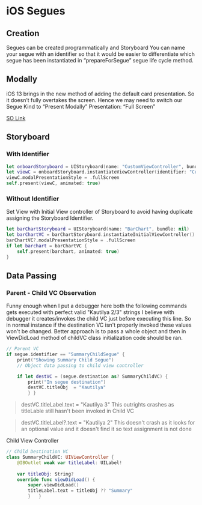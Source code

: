 # iOS Segues


## Creation

Segues can be created programmatically and Storyboard
You can name your segue with an identifier so that it would be easier to differentiate which segue has been instantiated in “prepareForSegue” segue life cycle method.



## Modally

iOS 13 brings in the new method of adding the default card presentation.
So it doesn’t fully overtakes the screen.
Hence we may need to switch our Segue Kind to “Present Modally”
Presentation: “Full Screen”

[SO Link](https://stackoverflow.com/questions/56435510/presenting-modal-in-ios-13-fullscreen)



## Storyboard


### With Identifier


```Swift
let onboardStoryboard = UIStoryboard(name: "CustomViewController", bundle: nil)
let viewC = onboardStoryboard.instantiateViewController(identifier: "CustomViewController")
viewC.modalPresentationStyle = .fullScreen
self.present(viewC, animated: true)
```




### Without Identifier

Set View with Initial View controller of Storyboard to avoid having duplicate assigning the Storyboard Identifier.

```Swift
let barChartStoryboard = UIStoryboard(name: "BarChart", bundle: nil)
let barChartVC = barChartStoryboard.instantiateInitialViewController()
barChartVC?.modalPresentationStyle = .fullScreen
if let barchart = barChartVC {
    self.present(barchart, animated: true)
}

```




## Data Passing



### Parent - Child VC Observation

Funny enough when I put a debugger here both the following commands gets executed with perfect valid "Kautilya 2/3" strings
I believe with debugger it creates/invokes the child VC just before executing this line. So in normal instance if the destination VC isn't properly invoked these values won't be changed. Better approach is to pass a whole object and then in ViewDidLoad method of childVC class initialization code should be ran.

```swift 
// Parent VC
if segue.identifier == "SummaryChildSegue" {
    print("Showing Summary Child Segue")
    // Object data passing to child view controller

    if let destVC = (segue.destination as? SummaryChildVC) {
        print("In segue destination")
        destVC.titleObj  = "Kautilya"
        } }
```


> destVC.titleLabel.text  = "Kautilya 3" 
This outrights crashes as titleLable still hasn't been invoked in Child VC

> destVC.titleLabel?.text = "Kautilya 2" 
This doesn't crash as it looks for an optional value and it doesn't find it so text assignment is not done

Child View Controller
```swift 
// Child Destination VC
class SummaryChildVC: UIViewController {
    @IBOutlet weak var titleLabel: UILabel!
    
    var titleObj: String?
    override func viewDidLoad() {
        super.viewDidLoad()
        titleLabel.text = titleObj ?? "Summary"
		}	}
```